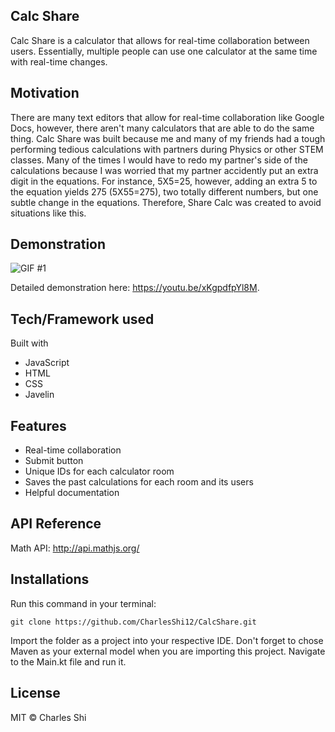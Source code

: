 ## Calc Share
Calc Share is a calculator that allows for real-time collaboration between users. Essentially, multiple people can use one calculator at the same time with real-time changes.

## Motivation
There are many text editors that allow for real-time collaboration like Google Docs, however, there aren't many calculators that are able to do the same thing. Calc Share was built because me and many of my friends had a tough performing tedious calculations with partners during Physics or other STEM classes. Many of the times I would have to redo my partner's side of the calculations because I was worried that my partner accidently put an extra digit in the equations. For instance, 5X5=25, however, adding an extra 5 to the equation yields 275 (5X55=275), two totally different numbers, but one subtle change in the equations. Therefore, Share Calc was created to avoid situations like this. 

## Demonstration
![GIF #1](https://media.giphy.com/media/PnObVbcaNdaHuaBBCy/giphy.gif)

Detailed demonstration here: https://youtu.be/xKgpdfpYl8M.

## Tech/Framework used
Built with 
* JavaScript
* HTML
* CSS
* Javelin 

## Features
* Real-time collaboration
* Submit button
* Unique IDs for each calculator room
* Saves the past calculations for each room and its users
* Helpful documentation

## API Reference
Math API: http://api.mathjs.org/

## Installations
Run this command in your terminal: 
```
git clone https://github.com/CharlesShi12/CalcShare.git
```
Import the folder as a project into your respective IDE. 
Don't forget to chose Maven as your external model when you are importing this project. 
Navigate to the Main.kt file and run it. 

## License
MIT © Charles Shi
